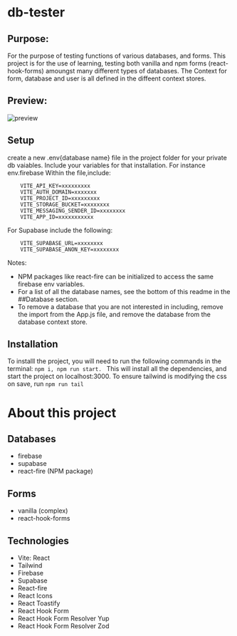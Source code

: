 # db-tester

## Purpose:

For the purpose of testing functions of various databases, and forms. This project is for the use of learning, testing both vanilla and npm forms (react-hook-forms) amoungst many different types of databases. The Context for form, database and user is all defined in the diffeent context stores.

## Preview:

<img src="https://i.ibb.co/7j3DYVw/preview.png" alt="preview" border="0">


## Setup

create a new .env{database name} file in the project folder for your private db vaiables. Include your variables for that installation. For instance env.firebase Within the file,include:

```
    VITE_API_KEY=xxxxxxxxx
    VITE_AUTH_DOMAIN=xxxxxxx
    VITE_PROJECT_ID=xxxxxxxxx
    VITE_STORAGE_BUCKET=xxxxxxxx
    VITE_MESSAGING_SENDER_ID=xxxxxxxx
    VITE_APP_ID=xxxxxxxxxxx
```

For Supabase include the following:

```
    VITE_SUPABASE_URL=xxxxxxxx
    VITE_SUPABASE_ANON_KEY=xxxxxxxx
```

Notes:

- NPM packages like react-fire can be initialized to access the same firebase env variables.
- For a list of all the database names, see the bottom of this readme in the ##Database section.
- To remove a database that you are not interested in including, remove the import from the App.js file, and remove the database from the database context store.

## Installation

To installl the project, you will need to run the following commands in the terminal:
`npm i, npm run start. `
This will install all the dependencies, and start the project on localhost:3000.
To ensure tailwind is modifying the css on save, run
`npm run tail`

# About this project

## Databases

- firebase
- supabase
- react-fire (NPM package)
  <!-- surreal  (not included yet but considered in the future)  -->
  <!-- - mongodb (not included yet but considered in the future)  -->
  <!-- - postgres (not included yet but considered in the future)  -->
  <!-- - mysql (not included yet but considered in the future)  -->
  <!-- - sqlite (not included yet but considered in the future)  -->
  <!-- - neo4j (not included yet but considered in the future)  -->
  <!-- - redis (not included yet but considered in the future)  -->

## Forms

<!-- - vanilla (simple) (not included yet but considered in the future)  -->  

- vanilla (complex)
- react-hook-forms
  <!-- ... expandable in the future -->

## Technologies

- Vite: React
- Tailwind
- Firebase
- Supabase
- React-fire
- React Icons
- React Toastify
- React Hook Form
- React Hook Form Resolver Yup
- React Hook Form Resolver Zod
